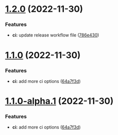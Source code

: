 # [1.2.0](https://github.com/AntoineRelief/oort-frontend/compare/v1.1.0...v1.2.0) (2022-11-30)


### Features

* **ci:** update release workflow file ([786e430](https://github.com/AntoineRelief/oort-frontend/commit/786e430f33a389765385a942106fd7cc6eb4a187))

# [1.1.0](https://github.com/AntoineRelief/oort-frontend/compare/v1.0.0...v1.1.0) (2022-11-30)


### Features

* **ci:** add more ci options ([64a7f3d](https://github.com/AntoineRelief/oort-frontend/commit/64a7f3d35e7508b6272f39ace585589314f2ebd0))

# [1.1.0-alpha.1](https://github.com/AntoineRelief/oort-frontend/compare/v1.0.0...v1.1.0-alpha.1) (2022-11-30)


### Features

* **ci:** add more ci options ([64a7f3d](https://github.com/AntoineRelief/oort-frontend/commit/64a7f3d35e7508b6272f39ace585589314f2ebd0))
